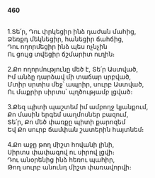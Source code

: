 **460**

\
1.Տե՛ր, Դու փրկեցիր ինձ դաժան մահից,\
Ձեռքդ մեկնեցիր, հանեցիր ճահճից,\
Դու ողորմեցիր ինձ պես ոչնչին\
Ու ցույց տվեցիր ճշմարիտ ուղին։\
\
2.Քո ողորմությունը մեծ է, Տե՛ր Աստված,\
Իմ անձը դարձավ մի տաճար սրբված,\
Մտիր սրտիս մեջ՝ ապրիր, սուրբ Աստված,\
Ու մաքրիր սիրտս՝ պղծությամբ լցված։\
\
3.Քեզ պիտի պաշտեմ իմ ամբողջ կյանքում,\
Քո մասին երգեմ սաղմոսներ բազում,\
Տե՛ր, Քո մեծ փառքը պիտի քարոզեմ\
Եվ Քո սուրբ ճամփան շատերին հայտնեմ։\
\
4.Քո աջը թող միշտ հովանի լինի,\
Սիրտս փափագով ու սիրով լցվի։\
Դու անօրենից ինձ հեռու պահիր,\
Թող սուրբ անունդ միշտ փառավորվի։

